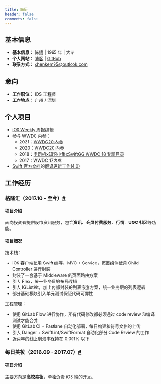 ```yaml
---
title: 简历
header: false
comments: false
---
```


## 基本信息

- **基本信息：** 陈捷 | 1995 年 | 大专
- **个人网站：** [博客](https://kemchenj.github.io) | [GitHub](https://github.com/kemchenj)
- **联系方式：** [chenkem95@outlook.com](mailto:chenkem95@outlook.com)

## 意向

- **工作职位：** iOS 工程师
- **工作地点：** 广州 / 深圳

## 个人项目

- [iOS Weekly](https://github.com/SwiftOldDriver/iOS-Weekly) 周报编辑
- 参与 WWDC 内参：
  - 2021：[WWDC20 内参](https://xiaozhuanlan.com/wwdc21)
  - 2020：[WWDC20 内参](https://xiaozhuanlan.com/wwdc20)
  - 2018：[老司机x知识小集xSwiftGG WWDC 18 专题目录](https://juejin.im/post/5b1d284df265da6e572b3d87)
  - 2017：[WWDC 17内参](https://xiaozhuanlan.com/wwdc17)
- [Swift 官方文档](https://swift.org/documentation/)的[翻译更新工作(4.0)](https://github.com/SwiftGGTeam/the-swift-programming-language-in-chinese)

## 工作经历

### 格隆汇（2017.10 - 至今）[#](https://itunes.apple.com/hk/app/格隆汇-港股财经资讯/id923859358)

#### 项目介绍

面向投资者提供股市资讯服务，包含**资讯**、**会员付费服务**、**行情**、**UGC 社区**等功能。

#### 项目概况

技术栈：

- iOS 客户端使用 Swift 编写，MVC + Service，页面组件使用 Child Controller 进行封装
- 封装了一套基于 Middleware 的页面路由方案
- 引入 Flex，统一业务层的布局逻辑
- 引入 IGListKit，加上内部封装的列表嵌套方案，统一业务层的列表逻辑
- 部分基础模块引入单元测试保证代码可靠性

工程管理：

- 使用 GitLab Flow 进行协作，所有代码修改都必须通过 code review 和编译测试才能合并
- 使用 GitLab CI + Fastlane 自动化部署，每日构建和符号文件的上传
- 引入 Danger + SwiftLint/SwiftFormat 自动化部分 Code Review 的工作
- 近两年的线上崩溃率保持在 0.001% 以下

### 每日美妆（2016.09 - 2017.07）[#](https://itunes.apple.com/cn/app/%E6%AF%8F%E6%97%A5%E7%BE%8E%E5%A6%86/id1146429761) 

#### 项目介绍

主要方向是**高校美妆**，单独负责 iOS 端的开发。
